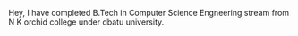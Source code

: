 Hey, I have completed B.Tech in Computer Science Engneering stream from N K orchid college under dbatu university. 
